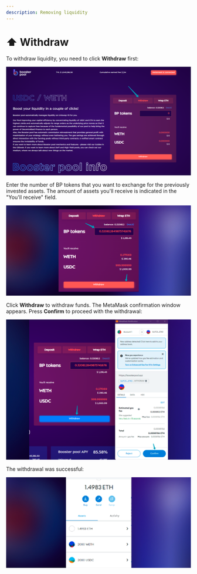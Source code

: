 ```yaml
---
description: Removing liquidity
---
```


# ⬆ Withdraw

To withdraw liquidity, you need to click **Withdraw** first:

![withdraw tab](<../.gitbook/assets/image (28).png>)

Enter the number of BP tokens that you want to exchange for the previously invested assets. The amount of assets you'll receive is indicated in the "You'll receive" field.&#x20;

![](<../.gitbook/assets/image (11).png>)

Click **Withdraw** to withdraw funds. The MetaMask confirmation window appears. Press **Confirm** to proceed with the withdrawal:

![](<../.gitbook/assets/image (15).png>)

The withdrawal was successful:

![](<../.gitbook/assets/image (22).png>)
